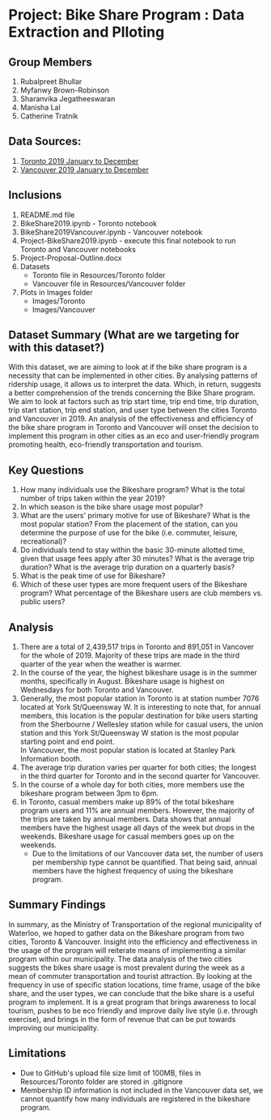 # Project: Bike Share Program : Data Extraction and Plloting
 
## Group Members
1. Rubalpreet Bhullar
2. Myfanwy Brown-Robinson
3. Sharanvika Jegatheeswaran
4. Manisha Lal
5. Catherine Tratnik

## Data Sources:
1. [Toronto    2019 January to December](https://open.toronto.ca/dataset/bike-share-toronto-ridership-data/)
2. [Vancouver    2019 January to December](https://www.mobibikes.ca/en/system-data)

## Inclusions
1. README.md file
2. BikeShare2019.ipynb - Toronto notebook
3. BikeShare2019Vancouver.ipynb - Vancouver notebook
4. Project-BikeShare2019.ipynb - execute this final notebook to run Toronto and Vancouver notebooks
5. Project-Proposal-Outline.docx
6. Datasets
   * Toronto file in Resources/Toronto folder
   * Vancouver file in Resources/Vancouver folder
7. Plots in Images folder
    * Images/Toronto
    * Images/Vancouver

## Dataset Summary (What are we targeting for with this dataset?)
With this dataset, we are aiming to look at if the bike share program is a necessity that can be implemented in other cities. By analysing patterns of ridership usage, it allows us to interpret the data. Which, in return, suggests a better comprehension of the trends concerning the Bike Share program. We aim to look at factors such as trip start time, trip end time, trip duration, trip start station, trip end station, and user type between the cities Toronto and Vancouver in 2019. An analysis of the effectiveness and efficiency of the bike share program in Toronto and Vancouver will onset the decision to implement this program in other cities as an eco and user-friendly program promoting health, eco-friendly transportation and tourism.


## Key Questions
1. How many individuals use the Bikeshare program? What is the total number of trips taken within the year 2019?
2. In which season is the bike share usage most popular?
3. What are the users' primary motive for use of Bikeshare? What is the most popular station? From the placement of the station, can you determine the purpose of use for the bike (i.e. commuter, leisure, recreational)?
4. Do individuals tend to stay within the basic 30-minute allotted time, given that usage fees apply after 30 minutes? What is the average trip duration? What is the average trip duration on a quarterly basis?
5. What is the peak time of use for Bikeshare?
6. Which of these user types are more frequent users of the Bikeshare program? What percentage of the Bikeshare users are club members vs. public users?

## Analysis
1. There are a total of 2,439,517 trips in Toronto and 891,051 in Vancover for the whole of 2019. Majority of these trips are made in the third quarter of the year when the weather is warmer.
2. In the course of the year, the highest bikeshare usage is in the summer months, specifically in August. Bikeshare usage is highest on Wednesdays for both Toronto and Vancouver.
3. Generally, the most popular station in Toronto is at station number 7076 located at York St/Queensway W. It is interesting to note that, for annual members, this location is the popular destination for bike users starting from the Sherbourne / Wellesley station while for casual users, the union station and this York St/Queensway W station is the most popular starting point and end point.  
    In Vancouver, the most popular station is located at Stanley Park Information booth.
4. The average trip duration varies per quarter for both cities; the longest in the third quarter for Toronto and in the second quarter for Vancouver.
5. In the course of a whole day for both cities, more members use the bikeshare program between 3pm to 6pm.
6. In Toronto, casual members make up 89% of the total bikeshare program users and 11% are annual members. However, the majority of the trips are taken by annual members. Data shows that annual members have the highest usage all days of the week but drops in the weekends. Bikeshare usage for casual members goes up on the weekends.  
    * Due to the limitations of our Vancouver data set, the number of users per membership type cannot be quantified. That being said, annual members have the highest frequency of using the bikeshare program.

## Summary Findings
In summary, as the Ministry of Transportation of the regional municipality of Waterloo, we hoped to gather data on the Bikeshare program from two cities, Toronto & Vancouver. Insight into the efficiency and effectiveness in the usage of the program will reiterate means of implementing a similar program within our municipality. The data analysis of the two cities suggests the bikes share usage is most prevalent during the week as a mean of commuter transportation and tourist attraction. By looking at the frequency in use of specific station locations, time frame, usage of the bike share, and the user types, we can conclude that the bike share is a useful program to implement. It is a great program that brings awareness to local tourism, pushes to be eco friendly and improve daily live style (i.e. through exercise), and brings in the form of revenue that can be put towards improving our municipality.

## Limitations
* Due to GitHub's upload file size limit of 100MB, files in Resources/Toronto folder are stored in .gitignore
* Membership ID information is not included in the Vancouver data set, we cannot quantify how many individuals are registered in the bikeshare program.

